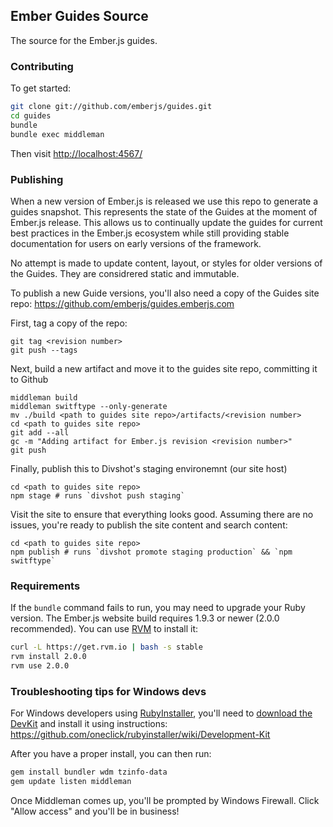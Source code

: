 ## Ember Guides Source

The source for the Ember.js guides.

### Contributing

To get started:

``` sh
git clone git://github.com/emberjs/guides.git
cd guides
bundle
bundle exec middleman
```

Then visit [http://localhost:4567/](http://localhost:4567/)

### Publishing
When a new version of Ember.js is released we use this repo to generate a guides snapshot. This represents the state of the Guides at the moment of Ember.js release. This allows us to continually update the guides for current best practices in the Ember.js ecosystem while still providing stable documentation for users on early versions of the framework.

No attempt is made to update content, layout, or styles for older versions of the Guides. They are considrered static and immutable.

To publish a new Guide versions, you'll also need a copy of the Guides site repo: https://github.com/emberjs/guides.emberjs.com

First, tag a copy of the repo:

```shell
git tag <revision number>
git push --tags
```

Next, build a new artifact and move it to the guides site repo, committing it to Github

```shell
middleman build
middleman switftype --only-generate
mv ./build <path to guides site repo>/artifacts/<revision number>
cd <path to guides site repo>
git add --all
gc -m "Adding artifact for Ember.js revision <revision number>"
git push
```

Finally, publish this to Divshot's staging environemnt (our site host)

```
cd <path to guides site repo>
npm stage # runs `divshot push staging`
```

Visit the site to ensure that everything looks good. Assuming there are no issues, you're ready to publish the site content and search content:

```shell
cd <path to guides site repo>
npm publish # runs `divshot promote staging production` && `npm switftype`
```


### Requirements

If the `bundle` command fails to run, you may need to upgrade your Ruby version. The Ember.js website build requires 1.9.3 or newer (2.0.0 recommended). You can use [RVM](https://rvm.io/) to install it:

``` sh
curl -L https://get.rvm.io | bash -s stable
rvm install 2.0.0
rvm use 2.0.0
```

### Troubleshooting tips for Windows devs

For Windows developers using [RubyInstaller](http://rubyinstaller.org/), you'll need to [download the DevKit](http://rubyinstaller.org/downloads) and install it using instructions:
https://github.com/oneclick/rubyinstaller/wiki/Development-Kit

After you have a proper install, you can then run:
``` sh
gem install bundler wdm tzinfo-data
gem update listen middleman
```

Once Middleman comes up, you'll be prompted by Windows Firewall. Click "Allow access" and you'll be in business!
